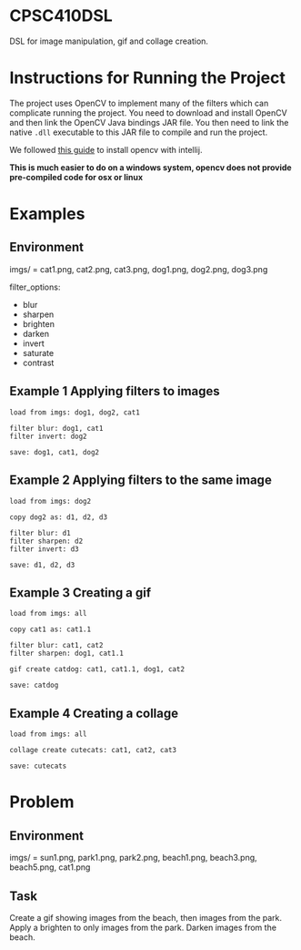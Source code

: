 # CPSC410DSL
DSL for image manipulation, gif and collage creation. 

# Instructions for Running the Project
The project uses OpenCV to implement many of the filters which can complicate running the project. You need to download and install OpenCV and then link the OpenCV Java bindings JAR file. You then need to link the native `.dll` executable to this JAR file to compile and run the project.

We followed [this guide](https://medium.com/@aadimator/how-to-set-up-opencv-in-intellij-idea-6eb103c1d45c) to install opencv with intellij.

**This is much easier to do on a windows system, opencv does not provide pre-compiled code for osx or linux**

# Examples
## Environment
imgs/ = cat1.png, cat2.png, cat3.png, dog1.png, dog2.png, dog3.png

filter_options:
- blur
- sharpen 
- brighten
- darken
- invert
- saturate
- contrast


## Example 1 Applying filters to images
```
load from imgs: dog1, dog2, cat1

filter blur: dog1, cat1
filter invert: dog2

save: dog1, cat1, dog2
```

## Example 2 Applying filters to the same image
```
load from imgs: dog2

copy dog2 as: d1, d2, d3

filter blur: d1
filter sharpen: d2
filter invert: d3

save: d1, d2, d3
```

## Example 3 Creating a gif
```
load from imgs: all

copy cat1 as: cat1.1

filter blur: cat1, cat2
filter sharpen: dog1, cat1.1

gif create catdog: cat1, cat1.1, dog1, cat2

save: catdog
```

## Example 4 Creating a collage
```
load from imgs: all

collage create cutecats: cat1, cat2, cat3

save: cutecats
```

# Problem
## Environment
imgs/ = sun1.png, park1.png, park2.png, beach1.png, beach3.png, beach5.png, cat1.png

## Task
Create a gif showing images from the beach, then images from the park. Apply a brighten to only images from the park. Darken images from the beach.


